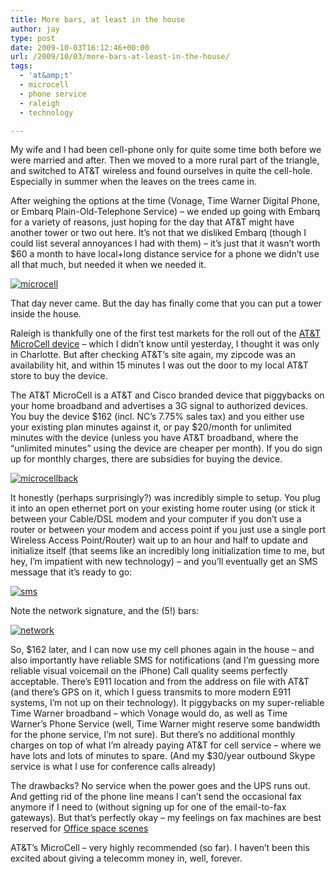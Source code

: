```yaml
---
title: More bars, at least in the house
author: jay
type: post
date: 2009-10-03T16:12:46+00:00
url: /2009/10/03/more-bars-at-least-in-the-house/
tags:
  - 'at&amp;t'
  - microcell
  - phone service
  - raleigh
  - technology

---
```

My wife and I had been cell-phone only for quite some time both before we were married and after. Then we moved to a more rural part of the triangle, and switched to AT&T wireless and found ourselves in quite the cell-hole. Especially in summer when the leaves on the trees came in.

After weighing the options at the time (Vonage, Time Warner Digital Phone, or Embarq Plain-Old-Telephone Service) &#8211; we ended up going with Embarq for a variety of reasons, just hoping for the day that AT&T might have another tower or two out here. It’s not that we disliked Embarq (though I could list several annoyances I had with them) &#8211; it’s just that it wasn’t worth $60 a month to have local+long distance service for a phone we didn’t use all that much, but needed it when we needed it.

[![microcell][1]][1]

That day never came. But the day has finally come that you can put a tower inside the house.

Raleigh is thankfully one of the first test markets for the roll out of the [AT&T MicroCell device][2] &#8211; which I didn’t know until yesterday, I thought it was only in Charlotte. But after checking AT&T’s site again, my zipcode was an availability hit, and within 15 minutes I was out the door to my local AT&T store to buy the device.

The AT&T MicroCell is a AT&T and Cisco branded device that piggybacks on your home broadband and advertises a 3G signal to authorized devices. You buy the device $162 (incl. NC’s 7.75% sales tax) and you either use your existing plan minutes against it, or pay $20/month for unlimited minutes with the device (unless you have AT&T broadband, where the “unlimited minutes” using the device are cheaper per month). If you do sign up for monthly charges, there are subsidies for buying the device.

[![microcellback][3]][3]

It honestly (perhaps surprisingly?) was incredibly simple to setup. You plug it into an open ethernet port on your existing home router using (or stick it between your Cable/DSL modem and your computer if you don’t use a router or between your modem and access point if you just use a single port Wireless Access Point/Router) wait up to an hour and half to update and initialize itself (that seems like an incredibly long initialization time to me, but hey, I’m impatient with new technology) &#8211; and you’ll eventually get an SMS message that it’s ready to go:

[![sms][4]][4]

Note the network signature, and the (5!) bars:

[![network][5]][5]

So, $162 later, and I can now use my cell phones again in the house &#8211; and also importantly have reliable SMS for notifications (and I’m guessing more reliable visual voicemail on the iPhone) Call quality seems perfectly acceptable. There’s E911 location and from the address on file with AT&T (and there’s GPS on it, which I guess transmits to more modern E911 systems, I’m not up on their technology). It piggybacks on my super-reliable Time Warner broadband &#8211; which Vonage would do, as well as Time Warner’s Phone Service (well, Time Warner might reserve some bandwidth for the phone service, I’m not sure). But there’s no additional monthly charges on top of what I’m already paying AT&T for cell service &#8211; where we have lots and lots of minutes to spare. (And my $30/year outbound Skype service is what I use for conference calls already)

The drawbacks? No service when the power goes and the UPS runs out. And getting rid of the phone line means I can’t send the occasional fax anymore if I need to (without signing up for one of the email-to-fax gateways). But that’s perfectly okay &#8211; my feelings on fax machines are best reserved for [Office space scenes][6]

AT&T’s MicroCell &#8211; very highly recommended (so far). I haven’t been this excited about giving a telecomm money in, well, forever.

 [1]: https://cdn.rambleon.org/migrate/2009/10/microcell.jpg
 [2]: http://www.wireless.att.com/learn/why/3gmicrocell/
 [3]: https://cdn.rambleon.org/migrate/2009/10/microcellback.jpg
 [4]: https://cdn.rambleon.org/migrate/2009/10/IMG_0537.jpg
 [5]: https://cdn.rambleon.org/migrate/2009/10/IMG_0537_2.jpg
 [6]: http://www.youtube.com/watch?v=3CFvEi4fdXA